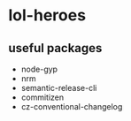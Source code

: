 # lol-heroes



## useful packages

- node-gyp
- nrm
- semantic-release-cli
- commitizen
- cz-conventional-changelog